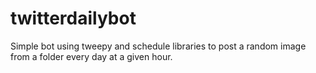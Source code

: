 # twitterdailybot
Simple bot using tweepy and schedule libraries to post a random image from a folder every day at a given hour.

